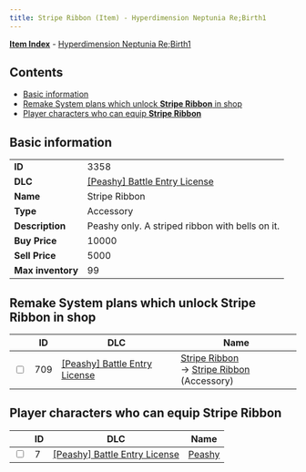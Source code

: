 ```yaml
---
title: Stripe Ribbon (Item) - Hyperdimension Neptunia Re;Birth1
---
```


[**Item Index**](/neptunia/rb1/item/index.html) - [Hyperdimension Neptunia Re;Birth1](/neptunia/rb1)

## Contents

- [Basic information](#basic-information)
- [Remake System plans which unlock **Stripe Ribbon** in shop](#remake-system-plans-which-unlock-stripe-ribbon-in-shop)
- [Player characters who can equip **Stripe Ribbon**](#player-characters-who-can-equip-stripe-ribbon)
## Basic information

|   |   |
| -- | -- |
| **ID** | 3358 |
| **DLC** | [[Peashy] Battle Entry License](/neptunia/rb1/dlc/8-peashy.html) |
| **Name** | Stripe Ribbon |
| **Type** | Accessory |
| **Description** | Peashy only. A striped ribbon with bells on it. |
| **Buy Price** | 10000 |
| **Sell Price** | 5000 |
| **Max inventory** | 99 |


## Remake System plans which unlock **Stripe Ribbon** in shop

|    | ID | DLC | Name |
| -- | -- | --- | ---- |
| <input type="checkbox" id="rb1-remake-8-709" class="trackbox" /> | 709 | [[Peashy] Battle Entry License](/neptunia/rb1/dlc/8-peashy.html) | [Stripe Ribbon](/neptunia/rb1/remake/8-709-stripe-ribbon.html)<br /> → [Stripe Ribbon](/neptunia/rb1/item/8-3358-stripe-ribbon.html) (Accessory) |


## Player characters who can equip **Stripe Ribbon**

|    | ID | DLC | Name |
| -- | -- | --- | ---- |
| <input type="checkbox" id="rb1-player-8-7" class="trackbox" /> | 7 | [[Peashy] Battle Entry License](/neptunia/rb1/dlc/8-peashy.html) | [Peashy](/neptunia/rb1/player/8-7-peashy.html) |
